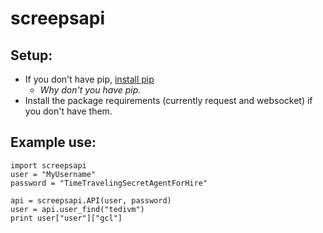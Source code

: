 # screepsapi

## Setup:
* If you don't have pip, [install pip](https://pip.pypa.io/en/latest/installing/#install-or-upgrade-pip)
  * _Why don't you have pip._
* Install the package requirements (currently request and websocket) if you don't have them.

## Example use:

```
import screepsapi
user = "MyUsername"
password = "TimeTravelingSecretAgentForHire"

api = screepsapi.API(user, password)
user = api.user_find("tedivm")
print user["user"]["gcl"]
```
